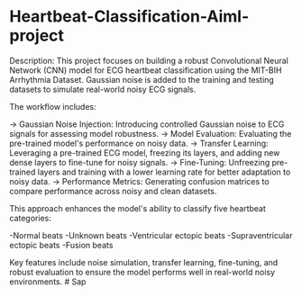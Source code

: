 ﻿# Heartbeat-Classification-Aiml-project
Description:
This project focuses on building a robust Convolutional Neural Network (CNN) model for ECG heartbeat classification using the MIT-BIH Arrhythmia Dataset. Gaussian noise is added to the training and testing datasets to simulate real-world noisy ECG signals. 

The workflow includes:

-> Gaussian Noise Injection: Introducing controlled Gaussian noise to ECG signals for assessing model robustness.
-> Model Evaluation: Evaluating the pre-trained model's performance on noisy data.
-> Transfer Learning: Leveraging a pre-trained ECG model, freezing its layers, and adding new dense layers to fine-tune for noisy signals.
-> Fine-Tuning: Unfreezing pre-trained layers and training with a lower learning rate for better adaptation to noisy data.
-> Performance Metrics: Generating confusion matrices to compare performance across noisy and clean datasets.

This approach enhances the model's ability to classify five heartbeat categories:

-Normal beats
-Unknown beats
-Ventricular ectopic beats
-Supraventricular ectopic beats
-Fusion beats

Key features include noise simulation, transfer learning, fine-tuning, and robust evaluation to ensure the model performs well in real-world noisy environments.
#   S a p  
 
